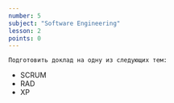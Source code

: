 ```yaml
---
number: 5
subject: "Software Engineering"
lesson: 2
points: 0
---
```


`Подготовить доклад на одну из следующих тем:`

- SCRUM
- RAD
- XP